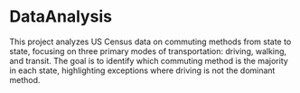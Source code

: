 # DataAnalysis
This project analyzes US Census data on commuting methods from state to state, focusing on three primary modes of transportation: driving, walking, and transit. The goal is to identify which commuting method is the majority in each state, highlighting exceptions where driving is not the dominant method.
